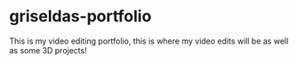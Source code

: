 # griseldas-portfolio
This is my video editing portfolio, this is where my video edits will be as well as some 3D projects!
